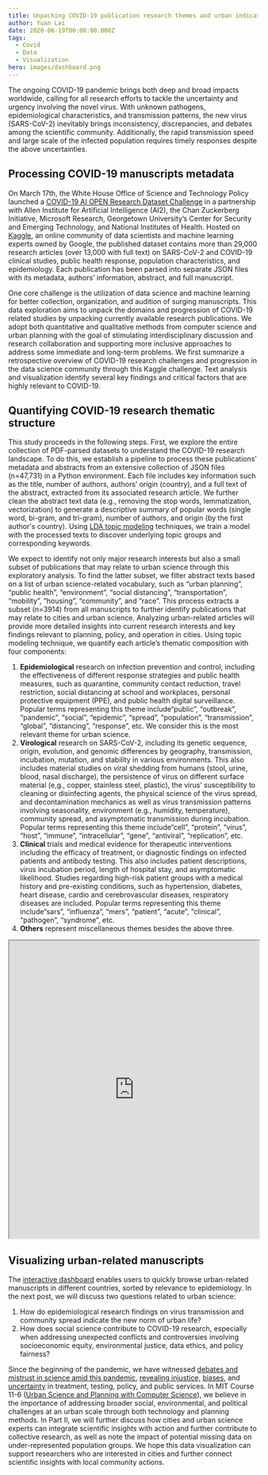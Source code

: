 ```yaml
---
title: Unpacking COVID-19 publication research themes and urban indications (Part I)
author: Yuan Lai
date: 2020-06-19T00:00:00.000Z
tags:
  - Covid
  - Data
  - Visualization
hero: images/dashboard.png
---
```

The ongoing COVID-19 pandemic brings both deep and broad impacts worldwide, calling for all research efforts to tackle the uncertainty and urgency involving the novel virus. With unknown pathogens, epidemiological characteristics, and transmission patterns, the new virus (SARS-CoV-2) inevitably brings inconsistency, discrepancies, and debates among the scientific community. Additionally, the rapid transmission speed and large scale of the infected population requires timely responses despite the above uncertainties.

## Processing COVID-19 manuscripts metadata

On March 17th, the White House Office of Science and Technology Policy launched a [COVID-19 AI OPEN Research Dataset Challenge](https://www.kaggle.com/allen-institute-for-ai/CORD-19-research-challenge) in a partnership with Allen Institute for Artificial Intelligence (AI2), the Chan Zuckerberg Initiative, Microsoft Research, Georgetown University’s Center for Security and Emerging Technology, and National Institutes of Health. Hosted on [Kaggle](https://www.kaggle.com/), an online community of data scientists and machine learning experts owned by Google, the published dataset contains more than 29,000 research articles (over 13,000 with full text) on SARS-CoV-2 and COVID-19 clinical studies, public health response, population characteristics, and epidemiology. Each publication has been parsed into separate JSON files with its metadata, authors’ information, abstract, and full manuscript.

One core challenge is the utilization of data science and machine learning for better collection, organization, and audition of surging manuscripts. This data exploration aims to unpack the domains and progression of COVID-19 related studies by unpacking currently available research publications. We adopt both quantitative and qualitative methods from computer science and urban planning with the goal of stimulating interdisciplinary discussion and research collaboration and supporting more inclusive approaches to address some immediate and long-term problems. We first summarize a retrospective overview of COVID-19 research challenges and progression in the data science community through this Kaggle challenge. Text analysis and visualization identify several key findings and critical factors that are highly relevant to COVID-19.

## Quantifying COVID-19 research thematic structure

This study proceeds in the following steps. First, we explore the entire collection of PDF-parsed datasets to understand the COVID-19 research landscape. To do this, we establish a pipeline to process these publications’ metadata and abstracts from an extensive collection of JSON files (n=47,731) in a Python environment. Each file includes key information such as the title, number of authors, authors’ origin (country), and a full text of the abstract, extracted from its associated research article. We further clean the abstract text data (e.g., removing the stop words, lemmatization, vectorization) to generate a descriptive summary of popular words (single word, bi-gram, and tri-gram), number of authors, and origin (by the first author's country). Using [LDA topic modeling](https://en.wikipedia.org/wiki/Topic_model) techniques, we train a model with the processed texts to discover underlying topic groups and corresponding keywords.

We expect to identify not only major research interests but also a small subset of publications that may relate to urban science through this exploratory analysis. To find the latter subset, we filter abstract texts based on a list of urban science-related vocabulary, such as “urban planning”, “public health”, “environment”, “social distancing”, “transportation”, “mobility”, “housing”, “community”, and “race”. This process extracts a subset (n=3914) from all manuscripts to further identify publications that may relate to cities and urban science. Analyzing urban-related articles will provide more detailed insights into current research interests and key findings relevant to planning, policy, and operation in cities. Using topic modeling technique, we quantify each article’s thematic composition with four components:

1. **Epidemiological** research on infection prevention and control, including the effectiveness of different response strategies and public health measures, such as quarantine, community contact reduction, travel restriction, social distancing at school and workplaces, personal protective equipment (PPE), and public health digital surveillance. Popular terms representing this theme include“public”, “outbreak”, “pandemic”, “social”, “epidemic”, “spread”, “population”, “transmission”, “global”, “distancing”, “response”, etc. We consider this is the most relevant theme for urban science.
2. **Virological** research on SARS-CoV-2, including its genetic sequence, origin, evolution, and genomic differences by geography, transmission, incubation, mutation, and stability in various environments. This also includes material studies on viral shedding from humans (stool, urine, blood, nasal discharge), the persistence of virus on different surface material (e,g., copper, stainless steel, plastic), the virus’ susceptibility to cleaning or disinfecting agents, the physical science of the virus spread, and decontamination mechanics as well as virus transmission patterns involving seasonality, environment (e.g., humidity, temperature), community spread, and asymptomatic transmission during incubation. Popular terms representing this theme include“cell”, “protein”, “virus”, “host”, “immune”, “intracellular”, “gene”, “antiviral”, “replication”, etc.
3. **Clinical** trials and medical evidence for therapeutic interventions including the efficacy of treatment, or diagnostic findings on infected patients and antibody testing. This also includes patient descriptions, virus incubation period, length of hospital stay, and asymptomatic likelihood. Studies regarding high-risk patient groups with a medical history and pre-existing conditions, such as hypertension, diabetes, heart disease, cardio and cerebrovascular diseases, respiratory diseases are included. Popular terms representing this theme include“sars”, “influenza”, “mers”, “patient”, “acute”, “clinical”, “pathogen”, “syndrome”, etc.
4. **Others** represent miscellaneous themes besides the above three.

<iframe src="https://public.tableau.com/views/COVID-19OpenResearchViz/Dashboard1?:showVizHome=no&:embed=true" width="100%" height="600" allowfullscreen></iframe>

## Visualizing urban-related manuscripts

The [interactive dashboard](https://public.tableau.com/views/COVID-19OpenResearchViz/Dashboard1?:language=en&:display_count=y&:toolbar=n&:origin=viz_share_link) enables users to quickly browse urban-related manuscripts in different countries, sorted by relevance to epidemiology. In the next post, we will discuss two questions related to urban science:

1. How do epidemiological research findings on virus transmission and community spread indicate the new norm of urban life?
2. How does social science contribute to COVID-19 research, especially when addressing unexpected conflicts and controversies involving socioeconomic equity, environmental justice, data ethics, and policy fairness?

Since the beginning of the pandemic, we have witnessed [debates and mistrust in science amid this pandemic](https://nationalpost.com/news/a-matter-of-trust-covid-19-pandemic-has-tested-public-confidence-in-science-like-never-before), [revealing injustice,](https://www.thelancet.com/journals/langlo/article/PIIS2214-109X(20)30249-7/fulltext) [biases](https://www.npr.org/sections/health-shots/2020/04/21/838763690/opinion-u-s-must-avoid-building-racial-bias-into-covid-19-emergency-guidance), and [uncertainty](https://www.thelancet.com/journals/langlo/article/PIIS2214-109X(20)30191-1/fulltext) in treatment, testing, policy, and public services. In MIT Course 11-6 ([Urban Science and Planning with Computer Science](https://urban-science.mit.edu/)), we believe in the importance of addressing broader social, environmental, and political challenges at an urban scale through both technology and planning methods. In Part II, we will further discuss how cities and urban science experts can integrate scientific insights with action and further contribute to collective research, as well as note the impact of potential missing data on under-represented population groups. We hope this data visualization can support researchers who are interested in cities and further connect scientific insights with local community actions.